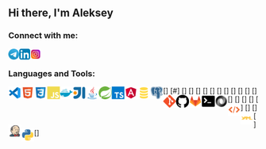 ## Hi there, I'm Aleksey

### Connect with me:

[<img align="left" alt="Aleksey Curat | Telegram" width="22px" src="https://raw.githubusercontent.com/Lowton/lowton/main/contact/telegram.svg" />][telegram]
[<img align="left" alt="Aleksey Kouzmenko | LinkedIn" width="22px" src="https://raw.githubusercontent.com/Lowton/lowton/main/contact/linkedin.svg" />][linkedin]
[<img align="left" alt="Archie Low | Instagram" width="22px" src="https://raw.githubusercontent.com/Lowton/lowton/main/contact/instagram.svg" />][instagram]

<br />

### Languages and Tools:
[<img align="left" alt="Visual Studio Code" width="26px" src="https://raw.githubusercontent.com/Lowton/lowton/main/tools/vscode.svg" />] [#]
[<img align="left" alt="HTML5" width="26px" src="https://raw.githubusercontent.com/Lowton/lowton/main/tools/html.svg" />]
[<img align="left" alt="CSS3" width="26px" src="https://raw.githubusercontent.com/Lowton/lowton/main/tools/css.svg" />]
[<img align="left" alt="JavaScript" width="26px" src="https://raw.githubusercontent.com/Lowton/lowton/main/tools/javascript.svg" />]
[<img align="left" alt="Docker" width="26px" src="https://raw.githubusercontent.com/Lowton/lowton/main/tools/docker.svg" />]
[<img align="left" alt="Intellij Idea" width="26px" src="https://raw.githubusercontent.com/Lowton/lowton/main/tools/intellij.svg" />]
[<img align="left" alt="Java" width="26px" src="https://raw.githubusercontent.com/Lowton/lowton/main/tools/java.svg" />]
[<img align="left" alt="Spring Framework" width="26px" src="https://raw.githubusercontent.com/Lowton/lowton/main/tools/spring.svg" />]
[<img align="left" alt="TypeScript" width="26px" src="https://raw.githubusercontent.com/Lowton/lowton/main/tools/typescript.svg" />]
[<img align="left" alt="Angular" width="26px" src="https://raw.githubusercontent.com/Lowton/lowton/main/tools/angular.svg" />]
[<img align="left" alt="SQL" width="26px" src="https://raw.githubusercontent.com/Lowton/lowton/main/tools/sql.svg" />]
[<img align="left" alt="PostgreSQL" width="26px" src="https://raw.githubusercontent.com/Lowton/lowton/main/tools/postgresql.svg" />]
[<img align="left" alt="Git" width="26px" src="https://raw.githubusercontent.com/Lowton/lowton/main/tools/git.svg" />]
[<img align="left" alt="GitHub" width="26px" src="https://raw.githubusercontent.com/Lowton/lowton/main/tools/github.svg" />]
[<img align="left" alt="GitLab" width="26px" src="https://raw.githubusercontent.com/Lowton/lowton/main/tools/gitlab.svg" />]
[<img align="left" alt="Terminal" width="26px" src="https://raw.githubusercontent.com/Lowton/lowton/main/tools/terminal.svg" />]
[<img align="left" alt="JSON" width="26px" src="https://raw.githubusercontent.com/Lowton/lowton/main/tools/json.svg" />]
[<img align="left" alt="XML" width="26px" src="https://raw.githubusercontent.com/Lowton/lowton/main/tools/xml.svg" />]
[<img align="left" alt="Yaml" width="26px" src="https://raw.githubusercontent.com/Lowton/lowton/main/tools/yaml.svg" />]
[<img align="left" alt="Jenkins" width="26px" src="https://raw.githubusercontent.com/Lowton/lowton/main/tools/jenkins.svg" />]
[<img align="left" alt="Python" width="26px" src="https://raw.githubusercontent.com/Lowton/lowton/main/tools/python.svg" />]

<br />

[telegram]: https://t.me/curat
[linkedin]: https://linkedin.com/in/codeSTACKr
[instagram]: https://www.instagram.com/archie_low
